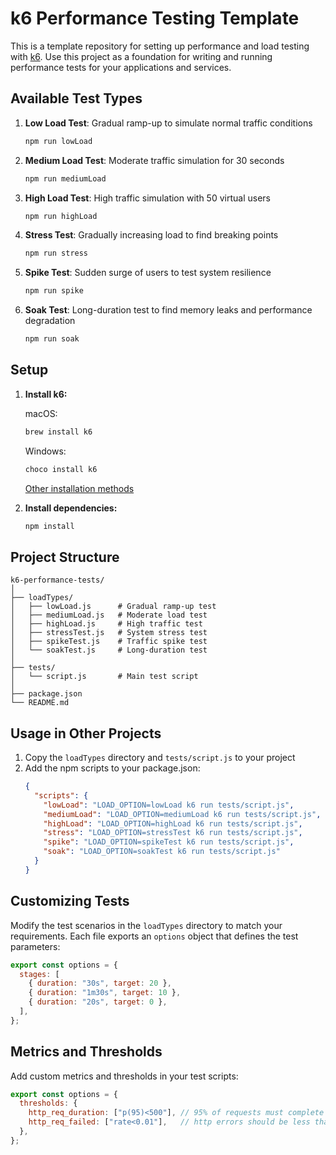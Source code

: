 # k6 Performance Testing Template

This is a template repository for setting up performance and load testing with [k6](https://k6.io/). Use this project as a foundation for writing and running performance tests for your applications and services.

## Available Test Types

1. **Low Load Test**: Gradual ramp-up to simulate normal traffic conditions
   ```bash
   npm run lowLoad
   ```

2. **Medium Load Test**: Moderate traffic simulation for 30 seconds
   ```bash
   npm run mediumLoad
   ```

3. **High Load Test**: High traffic simulation with 50 virtual users
   ```bash
   npm run highLoad
   ```

4. **Stress Test**: Gradually increasing load to find breaking points
   ```bash
   npm run stress
   ```

5. **Spike Test**: Sudden surge of users to test system resilience
   ```bash
   npm run spike
   ```

6. **Soak Test**: Long-duration test to find memory leaks and performance degradation
   ```bash
   npm run soak
   ```

## Setup

1. **Install k6:**
   
   macOS:
   ```bash
   brew install k6
   ```
   
   Windows:
   ```bash
   choco install k6
   ```
   
   [Other installation methods](https://k6.io/docs/getting-started/installation/)

2. **Install dependencies:**
   ```bash
   npm install
   ```

## Project Structure

```
k6-performance-tests/
│
├── loadTypes/
│   ├── lowLoad.js      # Gradual ramp-up test
│   ├── mediumLoad.js   # Moderate load test
│   ├── highLoad.js     # High traffic test
│   ├── stressTest.js   # System stress test
│   ├── spikeTest.js    # Traffic spike test
│   └── soakTest.js     # Long-duration test
│
├── tests/
│   └── script.js       # Main test script
│
├── package.json
└── README.md
```

## Usage in Other Projects

1. Copy the `loadTypes` directory and `tests/script.js` to your project
2. Add the npm scripts to your package.json:
   ```json
   {
     "scripts": {
       "lowLoad": "LOAD_OPTION=lowLoad k6 run tests/script.js",
       "mediumLoad": "LOAD_OPTION=mediumLoad k6 run tests/script.js",
       "highLoad": "LOAD_OPTION=highLoad k6 run tests/script.js",
       "stress": "LOAD_OPTION=stressTest k6 run tests/script.js",
       "spike": "LOAD_OPTION=spikeTest k6 run tests/script.js",
       "soak": "LOAD_OPTION=soakTest k6 run tests/script.js"
     }
   }
   ```

## Customizing Tests

Modify the test scenarios in the `loadTypes` directory to match your requirements. Each file exports an `options` object that defines the test parameters:

```javascript
export const options = {
  stages: [
    { duration: "30s", target: 20 },
    { duration: "1m30s", target: 10 },
    { duration: "20s", target: 0 },
  ],
};
```

## Metrics and Thresholds

Add custom metrics and thresholds in your test scripts:

```javascript
export const options = {
  thresholds: {
    http_req_duration: ["p(95)<500"], // 95% of requests must complete below 500ms
    http_req_failed: ["rate<0.01"],   // http errors should be less than 1%
  },
};
```